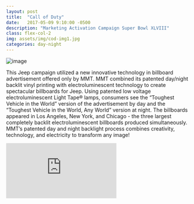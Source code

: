 ```yaml
---
layout: post
title:  "Call of Duty"
date:   2017-05-09 9:10:00 -0500
description: "Marketing Activation Campaign Super Bowl XLVIII"
class: flex-col-2
img: assets/img/cod-img1.jpg
categories: day-night
---
```

![image](../../assets/img/cod-hero.jpg "some image")

<span>T</span>his Jeep campaign utilized a new innovative technology in billboard advertisement offered only by MMT. MMT combined its patented day/night backlit vinyl printing with electroluminescent technology to create spectacular billboards for Jeep. Using patented low voltage electroluminescent Light Tape® lamps, consumers see the “Toughest Vehicle in the World” version of the advertisement by day and the “Toughest Vehicle in the World, Any World” version at night. The billboards appeared in Los Angeles, New York, and Chicago - the three largest completely backlit electroluminescent billboards produced simultaneously. MMT’s patented day and night backlight process combines creativity, technology, and electricity to transform any image!

<div class="post--video-container">
  <iframe src="https://www.youtube.com/embed/4D2rVwCaS5c?rel=0&amp;showinfo=0" frameborder="0" allowfullscreen></iframe>
</div>
